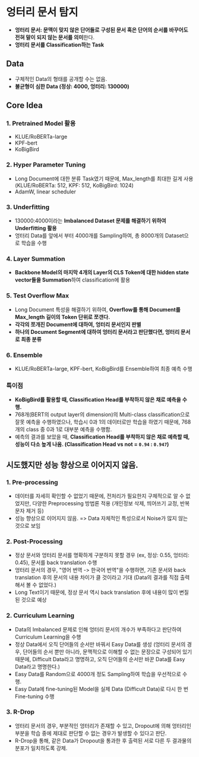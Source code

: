 # 엉터리 문서 탐지

- **엉터리 문서: 문맥이 맞지 않은 단어들로 구성된 문서 혹은 단어의 순서를 바꾸어도 전혀 말이 되지 않는 문서를 의미**한다.
- **엉터리 문서를 Classification하는 Task**

## Data
- 구체적인 Data의 형태를 공개할 수는 없음.
- **불균형이 심한 Data (정상: 4000, 엉터리: 130000)**

## Core Idea

### 1. Pretrained Model 활용
- KLUE/RoBERTa-large
- KPF-bert
- KoBigBird

### 2. Hyper Parameter Tuning
- Long Document에 대한 분류 Task였기 때문에, Max_length를 최대한 길게 사용 (KLUE/RoBERTa: 512, KPF: 512, KoBigBird: 1024)
- AdamW, linear scheduler

### 3. Underfitting
- 130000:4000이라는 **Imbalanced Dataset 문제를 해결하기 위하여 Underfitting 활용**
- 엉터리 Data를 앞에서 부터 4000개를 Sampling하여, 총 8000개의 Dataset으로 학습을 수행

### 4. Layer Summation
- **Backbone Model의 마지막 4개의 Layer의 CLS Token에 대한 hidden state vector들을 Summation**하여 classification에 활용

### 5. Test Overflow Max
- Long Document 특성을 해결하기 위하여, **Overflow를 통해 Document를 Max_length 길이의 Token 단위로 쪼갠다.**
- **각각의 쪼개진 Document에 대하여, 엉터리 문서인지 판별**
- **하나의 Document Segment에 대하여 엉터리 문서라고 판단했다면, 엉터리 문서로 최종 분류**

### 6. Ensemble
- KLUE/RoBERTa-large, KPF-bert, KoBigBird를 Ensemble하여 최종 예측 수행

### 특이점
- **KoBigBird를 활용할 때, Classification Head를 부착하지 않은 채로 예측을 수행.**
- 768개(BERT의 output layer의 dimension)의 Multi-class classification으로 잘못 예측을 수행하였으나, 학습시 0과 1의 데이터로만 학습을 하였기 때문에, 768개의 class 중 0과 1로 대부분 예측을 수행함.
- 예측의 결과를 보았을 때, **Classification Head를 부착하지 않은 채로 예측할 때, 성능이 다소 높게 나옴. (Classification Head vs not = `0.94` : `0.947`)**

## 시도했지만 성능 향상으로 이어지지 않음.

### 1. Pre-processing
- 데이터를 자세히 확인할 수 없었기 때문에, 전처리가 필요한지 구체적으로 알 수 없었지만, 다양한 Preprocessing 방법론 적용 (개인정보 삭제, 띄어쓰기 교정, 반복 문자 제거 등)
- 성능 향상으로 이어지지 않음. => Data 자체적인 특성으로서 Noise가 많지 않는 것으로 보임

### 2. Post-Processing
- 정상 문서와 엉터리 문서를 명확하게 구분하지 못할 경우 (ex, 정상: 0.55, 엉터리: 0.45), 문서를 back translation 수행
- 엉터리 문서의 경우, "영어 번역 -> 한국어 번역"을 수행하면, 기존 문서와 back translation 후의 문서의 내용 차이가 클 것이라고 기대 (Data의 결과를 직접 출력해서 볼 수 없었다.)
- Long Text이기 때문에, 정상 문서 역시 back translation 후에 내용이 많이 변질된 것으로 예상

### 2. Curriculum Learning
- Data의 Imbalanced 문제로 인해 엉터리 문서의 개수가 부족하다고 판단하여 Curriculum Learning을 수행
- 정상 Data에서 오직 단어들의 순서만 바꿔서 Easy Data를 생성 (엉터리 문서의 경우, 단어들의 순서 뿐만 아니라, 문맥적으로 이해할 수 없는 문장으로 구성되어 있기 때문에, Difficult Data라고 명명하고, 오직 단어들의 순서만 바꾼 Data를 Easy Data라고 명명한다.)
- Easy Data를 Random으로 4000개 정도 Sampling하여 학습을 우선적으로 수행.
- Easy Data에 fine-tuning된 Model을 실제 Data (Difficult Data)로 다시 한 번 Fine-tuning 수행

### 3. R-Drop
- 엉터리 문서의 경우, 부분적인 엉터리가 존재할 수 있고, Dropout에 의해 엉터리인 부분을 학습 중에 제대로 판단할 수 없는 경우가 발생할 수 있다고 판단.
- R-Drop을 통해, 같은 Data가 Dropout을 통과한 후 출력된 서로 다른 두 결과물의 분포가 일치하도록 강제.